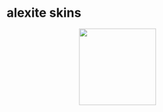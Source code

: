 # alexite skins

 <p align="center">
 <a href="https://osu.ppy.sh/users/10742637">
 <img src="https://a.ppy.sh/10742637"
       width="175"
       height="175">
 </a>
 </p>
